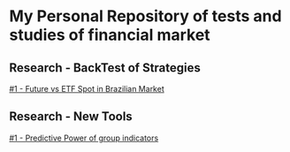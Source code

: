 # My Personal Repository of tests and studies of financial market 

## Research - BackTest of Strategies
[#1 - Future vs ETF Spot in Brazilian Market](https://github.com/Janderson/algo_trading/blob/master/14052020_estrategia_ocasalestranho/study_statistical_wiredcouple_walking_apart_en.ipynb)

## Research - New Tools
[#1 - Predictive Power of group indicators](https://github.com/Janderson/algo_trading/blob/master/29052020_predicitive_power/predicite_power.v1.0.ipynb)
